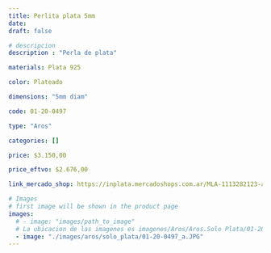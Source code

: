 ```yaml
---
title: Perlita plata 5mm
date: 
draft: false

# descripcion
description : "Perla de plata"

materials: Plata 925

color: Plateado

dimensions: "5mm diam"

code: 01-20-0497

type: "Aros"

categories: []

price: $3.150,00

price_eftvo: $2.676,00

link_mercado_shop: https://inplata.mercadoshops.com.ar/MLA-1113282123-aros-de-plata-perlita-bolita-5mm-_JM

# Images
# first image will be shown in the product page
images:
  # - image: "images/path_to_image"
  # La ubicacion de las imagenes es imagenes/Aros/Aros.Solo Plata/01-20-0497-perlita-plata-5mm
  - image: "./images/aros/solo_plata/01-20-0497_a.JPG"
---
```

